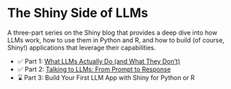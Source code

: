 # The Shiny Side of LLMs

A three-part series on the Shiny blog that provides a deep dive into how LLMs work, how to use them in Python and R, and how to build (of course, Shiny!) applications that leverage their capabilities.

- ✅ Part 1: [What LLMs Actually Do (and What They Don’t)](https://shiny.posit.co/blog/posts/shiny-side-of-llms-part-1/)
- ✅ Part 2: [Talking to LLMs: From Prompt to Response](https://shiny.posit.co/blog/posts/shiny-side-of-llms-part-2/)
- ⌛ Part 3: Build Your First LLM App with Shiny for Python or R
